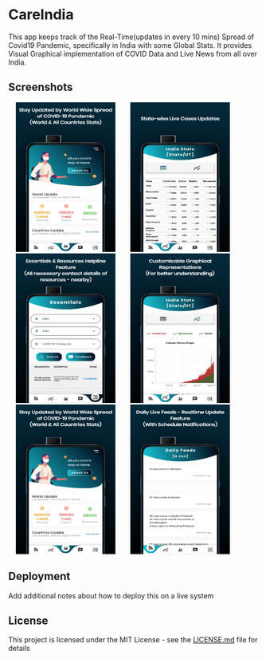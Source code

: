 # CareIndia

This app keeps track of the Real-Time(updates in every 10 mins) Spread of Covid19 Pandemic, specifically in India with some Global Stats. It provides Visual Graphical implementation of COVID Data and Live News from all over India.

## Screenshots
<img src="Screenshots/tia1166813629.png" height="300" width="200" hspace="15"><img src="Screenshots/tia1620771702.png" height="300" width="200" hspace="15"><img src="Screenshots/tia1682729890.png" height="300" width="200" hspace="15"><img src="Screenshots/tia1980716158.png" height="300" width="200" hspace="15"><img src="Screenshots/tia1166813629.png" height="300" width="200" hspace="15"><img src="Screenshots/tia757740049.png" height="300" width="200" hspace="15">

## Deployment

Add additional notes about how to deploy this on a live system

## License

This project is licensed under the MIT License - see the [LICENSE.md](LICENSE.md) file for details

